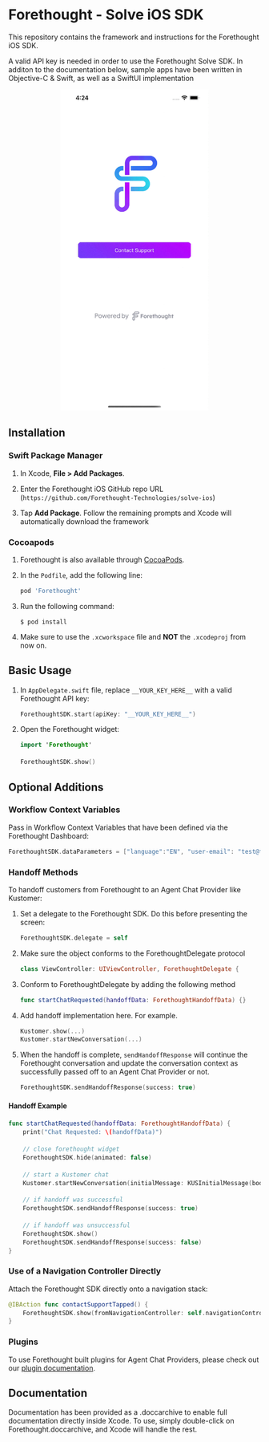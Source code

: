 # Forethought - Solve iOS SDK

This repository contains the framework and instructions for the Forethought iOS SDK.

A valid API key is needed in order to use the Forethought Solve SDK. In additon to the documentation below, sample apps have been written in Objective-C & Swift, as well as a SwiftUI implementation

<p align="center">
	<img src="https://github.com/Forethought-Technologies/solve-ios/blob/main/demo.gif" width="296" height="640">
</p>

## Installation

### Swift Package Manager

1. In Xcode, **File > Add Packages**.

1. Enter the Forethought iOS GitHub repo URL (`https://github.com/Forethought-Technologies/solve-ios`)

1. Tap **Add Package**. Follow the remaining prompts and Xcode will automatically download the framework

### Cocoapods

1. Forethought is also available through [CocoaPods](http://cocoapods.org).

1. In the `Podfile`, add the following line:
   ```ruby
   pod 'Forethought'
   ```
1. Run the following command:
   ```
   $ pod install
   ```
1. Make sure to use the `.xcworkspace` file and **NOT** the `.xcodeproj` from now on.

## Basic Usage

1. In `AppDelegate.swift` file, replace `__YOUR_KEY_HERE__` with a valid Forethought API key:
    ```swift
    ForethoughtSDK.start(apiKey: "__YOUR_KEY_HERE__")
    ```
1. Open the Forethought widget:
    ```swift
    import 'Forethought'

    ForethoughtSDK.show()
    ```

## Optional Additions

### Workflow Context Variables

Pass in Workflow Context Variables that have been defined via the Forethought Dashboard:

```swift
ForethoughtSDK.dataParameters = ["language":"EN", "user-email": "test@ft.ai", "workflow-context-variable": "value"]
```

### Handoff Methods

To handoff customers from Forethought to an Agent Chat Provider like Kustomer:

1. Set a delegate to the Forethought SDK. Do this before presenting the screen:
    ```swift
    ForethoughtSDK.delegate = self
   ```
1. Make sure the object conforms to the ForethoughtDelegate protocol
    ```swift
    class ViewController: UIViewController, ForethoughtDelegate {
    ```
1. Conform to ForethoughtDelegate by adding the following method
    ```swift
    func startChatRequested(handoffData: ForethoughtHandoffData) {}
    ```
1. Add handoff implementation here. For example.
    ```swift
    Kustomer.show(...)
    Kustomer.startNewConversation(...)
    ```
1. When the handoff is complete, `sendHandoffResponse` will continue the Forethought conversation and update the conversation context as successfully passed off to an Agent Chat Provider or not.
    ```swift
    ForethoughtSDK.sendHandoffResponse(success: true)
    ```

#### Handoff Example

```swift
func startChatRequested(handoffData: ForethoughtHandoffData) {
    print("Chat Requested: \(handoffData)")

    // close forethought widget
    ForethoughtSDK.hide(animated: false)

    // start a Kustomer chat
    Kustomer.startNewConversation(initialMessage: KUSInitialMessage(body: handoffData.question, direction: .user))

    // if handoff was successful
    ForethoughtSDK.sendHandoffResponse(success: true)

    // if handoff was unsuccessful
    ForethoughtSDK.show()
    ForethoughtSDK.sendHandoffResponse(success: false)
}
```

### Use of a Navigation Controller Directly

Attach the Forethought SDK directly onto a navigation stack:
   ```swift
   @IBAction func contactSupportTapped() {
       ForethoughtSDK.show(fromNavigationController: self.navigationController)
   }
   ```

### Plugins

To use Forethought built plugins for Agent Chat Providers, please check out our [plugin documentation](Plugins/Plugins.md).

## Documentation

Documentation has been provided as a .doccarchive to enable full documentation directly inside Xcode. To use, simply double-click on Forethought.doccarchive, and Xcode will handle the rest.
